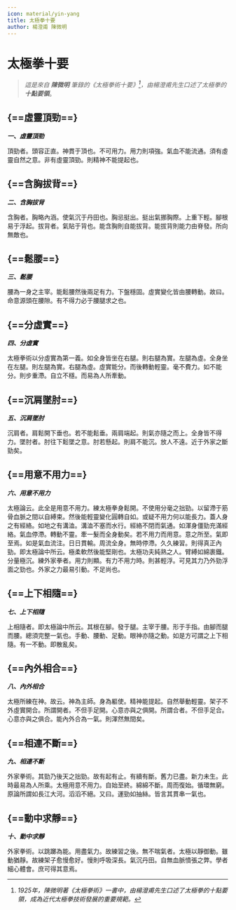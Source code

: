 ```yaml
---
icon: material/yin-yang
title: 太極拳十要
author: 楊澄甫 陳微明
---
```


# 太極拳十要 

> *這是來自* ***陳微明*** *筆錄的《太極拳術十要》[^1]，由楊澄甫先生口述了太極拳的* ***十點要領***。

## **{==虛靈頂勁==}**　

***一、虛靈頂勁***　

頂勁者。頭容正直。神貫于頂也。不可用力。用力則項強。氣血不能流通。須有虛靈自然之意。非有虛靈頂勁。則精神不能提起也。


## **{==含胸拔背==}**　

***二、含胸拔背***　

含胸者。胸略內涵。使氣沉于丹田也。胸忌挺出。挺出氣挪胸際。上重下輕。腳根易于浮起。拔背者。氣貼于背也。能含胸則自能拔背。能拔背則能力由脊發。所向無敵也。

## **{==鬆腰==}**　

***三、鬆腰***　

腰為一身之主宰。能鬆腰然後兩足有力。下盤穩固。虛實變化皆由腰轉動。故曰。命意源頭在腰隙。有不得力必于腰腿求之也。

## **{==分虛實==}**　

***四、分虛實***　

太極拳術以分虛實為第一義。如全身皆坐在右腿。則右腿為實。左腿為虛。全身坐在左腿。則左腿為實。右腿為虛。虛實能分。而後轉動輕靈。毫不費力。如不能分。則步重滯。自立不穩。而易為人所牽動。
　
## **{==沉肩墜肘==}**　

***五、沉肩墜肘***　

沉肩者。肩鬆開下垂也。若不能鬆垂。兩肩端起。則氣亦隨之而上。全身皆不得力。墜肘者。肘往下鬆墜之意。肘若懸起。則肩不能沉。放人不遠。近于外家之斷勁矣。

## **{==用意不用力==}**　

***六、用意不用力***　

太極論云。此全是用意不用力。練太極拳身鬆開。不使用分毫之拙勁。以留滯于筋骨血脈之間以自縛束。然後能輕靈變化圓轉自如。或疑不用力何以能長力。蓋人身之有經絡。如地之有溝洫。溝洫不塞而水行。經絡不閉而氣通。如渾身僵勁充滿經絡。氣血停滯。轉動不靈。牽一髮而全身動矣。若不用力而用意。意之所至。氣即至焉。如是氣血流注。日日貫輸。周流全身。無時停滯。久久練習。則得真正內勁。即太極論中所云。極柔軟然後能堅剛也。太極功夫純熟之人。臂縛如綿裹鐵。分量極沉。練外家拳者。用力則顯。有力不用力時。則甚輕浮。可見其力乃外勁浮面之勁也。外家之力最易引動。不足尚也。

## **{==上下相隨==}**　

***七、上下相隨***　

上相隨者。即太極論中所云。其根在腳。發于腿。主宰于腰。形于手指。由腳而腿而腰。總須完整一氣也。手動、腰動、足動。眼神亦隨之動。如是方可謂之上下相隨。有一不動。即散亂矣。

## **{==內外相合==}**　

***八、內外相合***　

太極所練在神。故云。神為主師。身為軀使。精神能提起。自然舉動輕靈。架子不外虛實開合。所謂開者。不但手足開。心意亦與之俱開。所謂合者。不但手足合。心意亦與之俱合。能內外合為一氣。則渾然無間矣。

## **{==相連不斷==}**　

***九、相連不斷***　

外家拳術。其勁乃後天之拙勁。故有起有止。有續有斷。舊力已盡。新力未生。此時最易為人所乘。太極用意不用力。自始至終。綿綿不斷。周而復始。循環無窮。原論所謂如長江大河。滔滔不絕。又曰。運勁如抽絲。皆言其貫串一氣也。

## **{==動中求靜==}**　

***十、動中求靜***　

外家拳術。以跳躑為能。用盡氣力。故練習之後。無不喘氣者。太極以靜御動。雖動猶靜。故練架子愈慢愈好。慢則呼吸深長。氣沉丹田。自無血脈憤張之弊。學者細心體會。庶可得其意焉。


[^1]: *1925年，陳微明著《太極拳術》一書中，由楊澄甫先生口述了太極拳的十點要領，成為近代太極拳技術發展的重要規範。*

